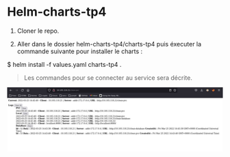 # Helm-charts-tp4

1. Cloner le repo.

2. Aller dans le dossier helm-charts-tp4/charts-tp4 puis éxecuter la commande suivante pour installer le charts :

$ helm install -f values.yaml charts-tp4 .

> Les commandes pour se connecter au service sera décrite.

![](helm-tp4.jpg)
